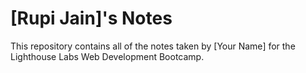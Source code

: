 # [Rupi Jain]'s Notes
This repository contains all of the notes taken by [Your Name] for the Lighthouse Labs Web Development Bootcamp.